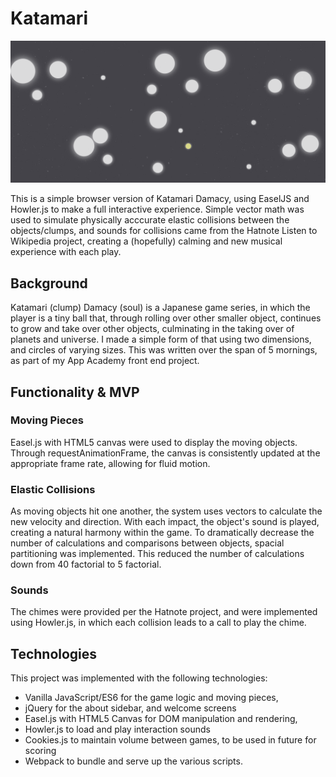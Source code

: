 # Katamari

![main screen](assets/image/screenshot.png)

This is a simple browser version of Katamari Damacy, using EaselJS and Howler.js to make a full interactive experience. Simple vector math was used to simulate physically acccurate elastic collisions between the objects/clumps, and sounds for collisions came from the Hatnote Listen to Wikipedia project, creating a (hopefully) calming and new musical experience with each play.

## Background

Katamari (clump) Damacy (soul) is a Japanese game series, in which the player is a tiny ball that, through rolling over other smaller object, continues to grow and take over other objects, culminating in the taking over of planets and universe. I made a simple form of that using two dimensions, and circles of varying sizes. This was written over the span of 5 mornings, as part of my App Academy front end project.

## Functionality & MVP

### Moving Pieces

Easel.js with HTML5 canvas were used to display the moving objects. Through requestAnimationFrame, the canvas is consistently updated at the appropriate frame rate, allowing for fluid motion.

### Elastic Collisions

As moving objects hit one another, the system uses vectors to calculate the new velocity and direction. With each impact, the object's sound is played, creating a natural harmony within the game. To dramatically decrease the number of calculations and comparisons between objects, spacial partitioning was implemented. This reduced the number of calculations down from 40 factorial to 5 factorial.

### Sounds

The chimes were provided per the Hatnote project, and were implemented using Howler.js, in which each collision leads to a call to play the chime.

## Technologies

This project was implemented with the following technologies:

- Vanilla JavaScript/ES6 for the game logic and moving pieces,
- jQuery for the about sidebar, and welcome screens
- Easel.js with HTML5 Canvas for DOM manipulation and rendering,
- Howler.js to load and play interaction sounds
- Cookies.js to maintain volume between games, to be used in future for scoring
- Webpack to bundle and serve up the various scripts.
